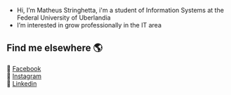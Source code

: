 -  Hi, I’m Matheus Stringhetta, i'm a student of Information Systems at the Federal University of Uberlandia
-  I’m interested in grow professionally in the IT area

## Find me elsewhere 🌎

🔎 [Facebook](https://www.facebook.com/matheus.stringhetta/) <br>
📸 [Instagram](https://www.instagram.com/sr.stringhetta/) <br>
💼 [Linkedin](https://www.linkedin.com/in/matheus-stringhetta) <br>
<!---
Stringhetta/Stringhetta is a ✨ special ✨ repository because its `README.md` (this file) appears on your GitHub profile.
You can click the Preview link to take a look at your changes.
--->
